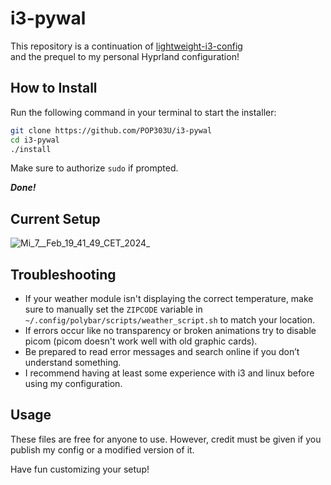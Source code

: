 # i3-pywal

This repository is a continuation of [lightweight-i3-config](https://github.com/POP303U/lightweight-i3-config)  
and the prequel to my personal Hyprland configuration!  

## **How to Install**  

Run the following command in your terminal to start the installer:  

```sh
git clone https://github.com/POP303U/i3-pywal
cd i3-pywal
./install
```

Make sure to authorize `sudo` if prompted.  

***Done!***  

## **Current Setup**  
![Mi_7__Feb_19_41_49_CET_2024_](https://github.com/user-attachments/assets/d20d6e97-4165-4ad9-a464-855f48f8619c)

## **Troubleshooting**  

- If your weather module isn't displaying the correct temperature, make sure to manually set the ```ZIPCODE``` variable in ```~/.config/polybar/scripts/weather_script.sh``` to match your location.
- If errors occur like no transparency or broken animations try to disable picom (picom doesn't work well with old graphic cards).
- Be prepared to read error messages and search online if you don’t understand something.  
- I recommend having at least some experience with i3 and linux before using my configuration.  

## **Usage**  

These files are free for anyone to use. However, credit must be given if you publish my config or a modified version of it.  

Have fun customizing your setup!
